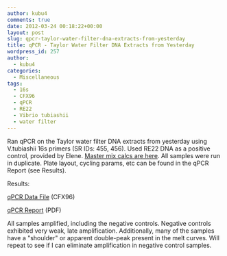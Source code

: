 ```yaml
---
author: kubu4
comments: true
date: 2012-03-24 00:18:22+00:00
layout: post
slug: qpcr-taylor-water-filter-dna-extracts-from-yesterday
title: qPCR - Taylor Water Filter DNA Extracts from Yesterday
wordpress_id: 257
author:
  - kubu4
categories:
  - Miscellaneous
tags:
  - 16s
  - CFX96
  - qPCR
  - RE22
  - Vibrio tubiashii
  - water filter
---
```


Ran qPCR on the Taylor water filter DNA extracts from yesterday using V.tubiashii 16s primers (SR IDs: 455, 456). Used RE22 DNA as a positive control, provided by Elene. [Master mix calcs are here](https://eagle.fish.washington.edu/Arabidopsis//Notebook%20Workup%20Files/20120323-01.jpg). All samples were run in duplicate. Plate layout, cycling params, etc can be found in the qPCR Report (see Results).

Results:

[qPCR Data File](https://eagle.fish.washington.edu/Arabidopsis/qPCR/CFX96/Roberts%20Lab_2012-03-23%2009-25-17_CC009827.pcrd) (CFX96)

[qPCR Report](https://eagle.fish.washington.edu/Arabidopsis/qPCR/CFX96/Roberts%20Lab_2012-03-23%2009-25-17_CC009827.pdf) (PDF)

All samples amplified, including the negative controls. Negative controls exhibited very weak, late amplification. Additionally, many of the samples have a "shoulder" or apparent double-peak present in the melt curves. Will repeat to see if I can eliminate amplification in negative control samples.
